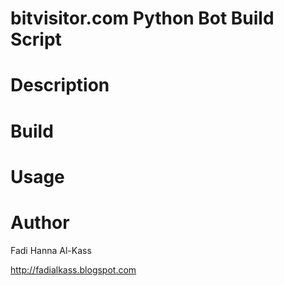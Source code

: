 bitvisitor.com Python Bot Build Script
======================================

Description
===========


Build
=====


Usage
=====


Author
======
Fadi Hanna Al-Kass

http://fadialkass.blogspot.com
